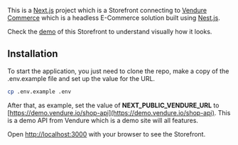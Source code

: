 This is a [Next.js](https://nextjs.org/) project which is a Storefront connecting to [Vendure Commerce](https://www.vendure.io/) which is a headless E-Commerce solution built using [Nest.js](https://nestjs.com/).

Check the [demo](https://vendure-store-lyart.vercel.app/) of this Storefront to understand visually how it looks.

## Installation

To start the application, you just need to clone the repo, make a copy of the .env.example file and set up the value for the URL.

```bash
cp .env.example .env
```

After that, as example, set the value of **NEXT_PUBLIC_VENDURE_URL** to [https://demo.vendure.io/shop-api](https://demo.vendure.io/shop-api). This is a demo API from Vendure which is a demo site will all features.

Open [http://localhost:3000](http://localhost:3000) with your browser to see the Storefront.
